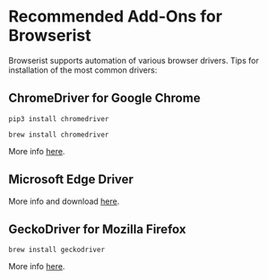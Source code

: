 # Recommended Add-Ons for Browserist
Browserist supports automation of various browser drivers. Tips for installation of the most common drivers:

## ChromeDriver for Google Chrome
```shell
pip3 install chromedriver
```

```shell
brew install chromedriver
```

More info [here](https://chromedriver.chromium.org).

## Microsoft Edge Driver
More info and download [here](https://developer.microsoft.com/en-us/microsoft-edge/tools/webdriver/).

## GeckoDriver for Mozilla Firefox
```shell
brew install geckodriver
```

More info [here](https://github.com/mozilla/geckodriver).
